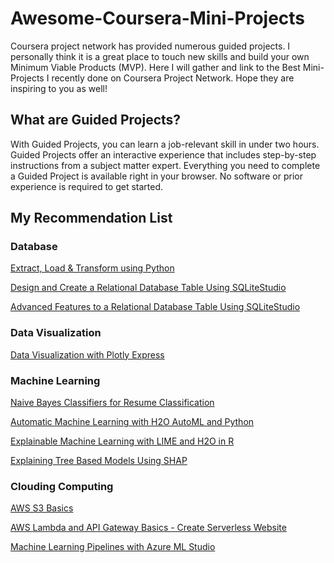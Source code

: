 # Awesome-Coursera-Mini-Projects
Coursera project network has provided numerous guided projects. I personally think it is a great place to touch new skills and build your own Minimum Viable Products (MVP).
Here I will gather and link to the Best Mini-Projects I recently done on Coursera Project Network. Hope they are inspiring to you as well!

## What are Guided Projects?
With Guided Projects, you can learn a job-relevant skill in under two hours. Guided Projects offer an interactive experience that includes step-by-step instructions from a subject matter expert. Everything you need to complete a Guided Project is available right in your browser. No software or prior experience is required to get started.

## My Recommendation List

### Database

[Extract, Load & Transform using Python](https://www.coursera.org/projects/extract-transform-load-using-python)

[Design and Create a Relational Database Table Using SQLiteStudio](https://www.coursera.org/projects/create-relational-database-table-sqlitestudio)

[Advanced Features to a Relational Database Table Using SQLiteStudio](https://www.coursera.org/projects/advanced-features-relational-database-table-sqlitestudio)


### Data Visualization
[Data Visualization with Plotly Express](https://www.coursera.org/projects/data-visualization-plotly-express)


### Machine Learning
[Naive Bayes Classifiers for Resume Classification](https://www.coursera.org/projects/resume-selector-using-naive-bayes)

[Automatic Machine Learning with H2O AutoML and Python](https://www.coursera.org/projects/automatic-machine-learning-h2o-automl-python)

[Explainable Machine Learning with LIME and H2O in R](https://www.coursera.org/projects/explainable-machine-learning-lime-h2o)

[Explaining Tree Based Models Using SHAP](https://www.coursera.org/projects/explaining-tree-based-models-using-shap)

### Clouding Computing

[AWS S3 Basics](https://www.coursera.org/projects/aws-s3-basics)

[AWS Lambda and API Gateway Basics - Create Serverless Website](https://www.coursera.org/projects/aws-lambda-and-api-gateway-basics-build-serverless-website)

[Machine Learning Pipelines with Azure ML Studio](https://www.coursera.org/projects/azure-machine-learning-studio-pipeline)
